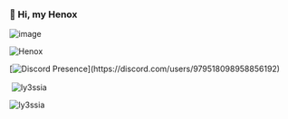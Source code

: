 ### 👋 Hi, my Henox

![image](https://user-images.githubusercontent.com/93944142/196035315-bc0cb14d-b506-49e9-a842-6bcc46f79e7c.png)


<p align="left"> <img src="https://komarev.com/ghpvc/?username=Henox&label=Profile%20views&color=0e75b6&style=flat" alt="Henox" /> </p>



[![Discord Presence](https://lanyard-profile-readme.vercel.app/api/979518098958856192?theme=dark&bg=809ecf&animated=false&hideDiscrim=true&borderRadius=30px&idleMessage=Probably%20doing%20something%20else...)](https://discord.com/users/979518098958856192)




<p>&nbsp;<img align="center" src="https://github-readme-stats.vercel.app/api?username=Henox77&show_icons=true&theme=dracula&locale=en" alt="ly3ssia" /></p>

<p><img align="center" src="https://github-readme-streak-stats.herokuapp.com/?user=Henox77&theme=dracula" alt="ly3ssia" /></p>
